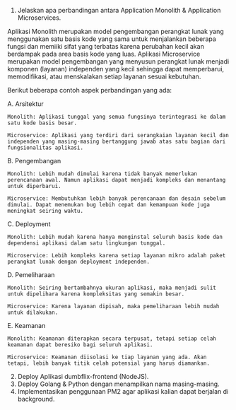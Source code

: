 1. Jelaskan apa perbandingan antara Application Monolith & Application Microservices.

Aplikasi Monolith merupakan model pengembangan perangkat lunak yang menggunakan satu basis kode yang sama untuk menjalankan beberapa fungsi dan memiiki sifat yang terbatas karena perubahan kecil akan berdampak pada area basis kode yang luas.
Aplikasi Microservice merupakan model pengembangan yang menyusun perangkat lunak menjadi komponen (layanan) independen yang kecil sehingga dapat memperbarui, memodifikasi, atau menskalakan setiap layanan sesuai kebutuhan.

Berikut beberapa contoh aspek perbandingan yang ada:

A. Arsitektur
```
Monolith: Aplikasi tunggal yang semua fungsinya terintegrasi ke dalam satu kode basis besar.

Microservice: Aplikasi yang terdiri dari serangkaian layanan kecil dan independen yang masing-masing bertanggung jawab atas satu bagian dari fungsionalitas aplikasi.
```

B. Pengembangan
```
Monolith: Lebih mudah dimulai karena tidak banyak memerlukan perencanaan awal. Namun aplikasi dapat menjadi kompleks dan menantang untuk diperbarui.

Microservice: Membutuhkan lebih banyak perencanaan dan desain sebelum dimulai. Dapat menemukan bug lebih cepat dan kemampuan kode juga meningkat seiring waktu.
```

C. Deployment
```
Monolith: Lebih mudah karena hanya menginstal seluruh basis kode dan dependensi aplikasi dalam satu lingkungan tunggal.

Microservice: Lebih kompleks karena setiap layanan mikro adalah paket perangkat lunak dengan deployment independen.
```

D. Pemeliharaan
```
Monolith: Seiring bertambahnya ukuran aplikasi, maka menjadi sulit untuk dipelihara karena kompleksitas yang semakin besar.

Microservice: Karena layanan dipisah, maka pemeliharaan lebih mudah untuk dilakukan.
```

E. Keamanan
```
Monolith: Keamanan diterapkan secara terpusat, tetapi setiap celah keamanan dapat beresiko bagi seluruh aplikasi.

Microservice: Keamanan diisolasi ke tiap layanan yang ada. Akan tetapi, lebih banyak titik celah potensial yang harus diamankan.
```


2. Deploy Aplikasi dumbflix-frontend (NodeJS).
3. Deploy Golang & Python dengan menampilkan nama masing-masing.
4. Implementasikan penggunaan PM2 agar aplikasi kalian dapat berjalan di background.

